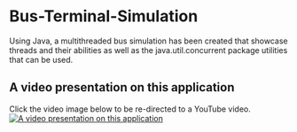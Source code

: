 # Bus-Terminal-Simulation
Using Java, a multithreaded bus simulation has been created that showcase threads and their abilities as well as the java.util.concurrent package utilities that can be used.

## A video presentation on this application
Click the video image below to be re-directed to a YouTube video. <br />
[![A video presentation on this application](https://img.youtube.com/vi/uekzDNHvCIk/0.jpg)](https://youtu.be/uekzDNHvCIk)
